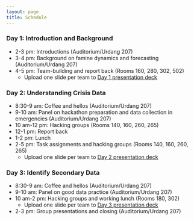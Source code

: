```yaml
---
layout: page
title: Schedule
---
```


### Day 1: Introduction and Background

- 2-3 pm: Introductions (Auditorium/Urdang 207)
- 3-4 pm: Background on famine dynamics and forecasting (Auditorium/Urdang 207)
- 4-5 pm: Team-building and report back (Rooms 160, 280, 302, 502)
  - Upload one slide per team to [Day 1 presentation deck](https://docs.google.com/presentation/d/1ln4S8Y19E6sBbat20Jtdswl9ZPPwLtxlb4I_6b8RVqg/edit?usp=sharing)

### Day 2: Understanding Crisis Data

- 8:30-9 am: Coffee and hellos (Auditorium/Urdang 207)
- 9-10 am: Panel on hackathon preparation and data collection in emergencies (Auditorium/Urdang 207)
- 10 am-12 pm: Hacking groups (Rooms 140, 160, 260, 265)
- 12-1 pm: Report back
- 1-2 pm: Lunch
- 2-5 pm: Task assignments and hacking groups  (Rooms 140, 160, 260, 265)
  - Upload one slide per team to [Day 2 presentation deck](https://docs.google.com/presentation/d/1I6_BD65KCcEcl2yWcJ1EIRNIP7dapnFfjRpdAQSQGCE/edit?usp=sharing)

### Day 3: Identify Secondary Data

 - 8:30-9 am: Coffee and hellos (Auditorium/Urdang 207)
 - 9-10 am: Panel on good data practice (Auditorium/Urdang 207)
 - 10 am-2 pm: Hacking groups and working lunch (Rooms 180, 302)
   - Upload one slide per team to [Day 3 presentation deck](https://docs.google.com/presentation/d/1Aj0x70OmfS8uTrPTh-VpC9gTvlrwSEg4GX9p6MPqSNM/edit?usp=sharing)
 - 2-3 pm: Group presentations and closing (Auditorium/Urdang 207)
